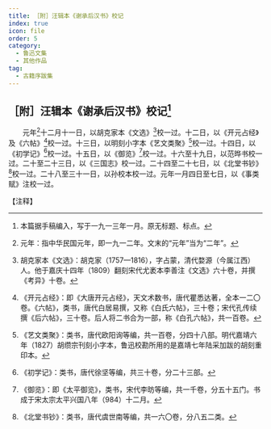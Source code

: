 ```yaml
---
title: ［附］汪辑本《谢承后汉书》校记
index: true
icon: file
order: 5
category:
  - 鲁迅文集
  - 其他作品
tag:  
  - 古籍序跋集
---
```


## ［附］汪辑本《谢承后汉书》校记[^1]

　　元年[^2]十二月十一日，以胡克家本《文选》[^3]校一过。十二日，以《开元占经》及《六帖》[^4]校一过。十三日，以明刻小字本《艺文类聚》[^5]校一过。十四日，以《初学记》[^6]校一过。十五日，以《御览》[^7]校一过。十六至十九日，以范晔书校一过。二十至二十三日，以《三国志》校一过。二十四至二十七日，以《北堂书钞》[^8]校一过。二十八至三十一日，以孙校本校一过。元年一月四日至七日，以《事类赋》注校一过。

【注释】

[^1]: 本篇据手稿编入，写于一九一三年一月。原无标题、标点。

[^2]: 元年：指中华民国元年，即一九一二年。文末的“元年”当为“二年”。

[^3]: 胡克家本《文选》：胡克家（1757—1816），字占蒙，清代婺源（今属江西）人。他于嘉庆十四年（1809）翻刻宋代尤袤本李善注《文选》六十卷，并撰《考异》十卷。

[^4]: 《开元占经》：即《大唐开元占经》，天文术数书，唐代瞿悉达著，全本一二〇卷。《六帖》，类书，唐代白居易撰，又称《白氏六帖》，三十卷；宋代孔传续撰《后六帖》，三十卷。后人将二书合为一部，称《白孔六帖》，共一百卷。

[^5]: 《艺文类聚》：类书，唐代欧阳询等编，共一百卷，分四十八部。明代嘉靖六年（1827）胡缵宗刊刻小字本，鲁迅校勘所用的是嘉靖七年陆采加跋的胡刻重印本。

[^6]: 《初学记》：类书，唐代徐坚等编，共三十卷，分二十三部。

[^7]: 《御览》：即《太平御览》，类书，宋代李昉等编，共一千卷，分五十五门。书成于宋太宗太平兴国八年（984）十二月。

[^8]: 《北堂书钞》：类书，唐代虞世南等编，共一六〇卷，分八五二类。
